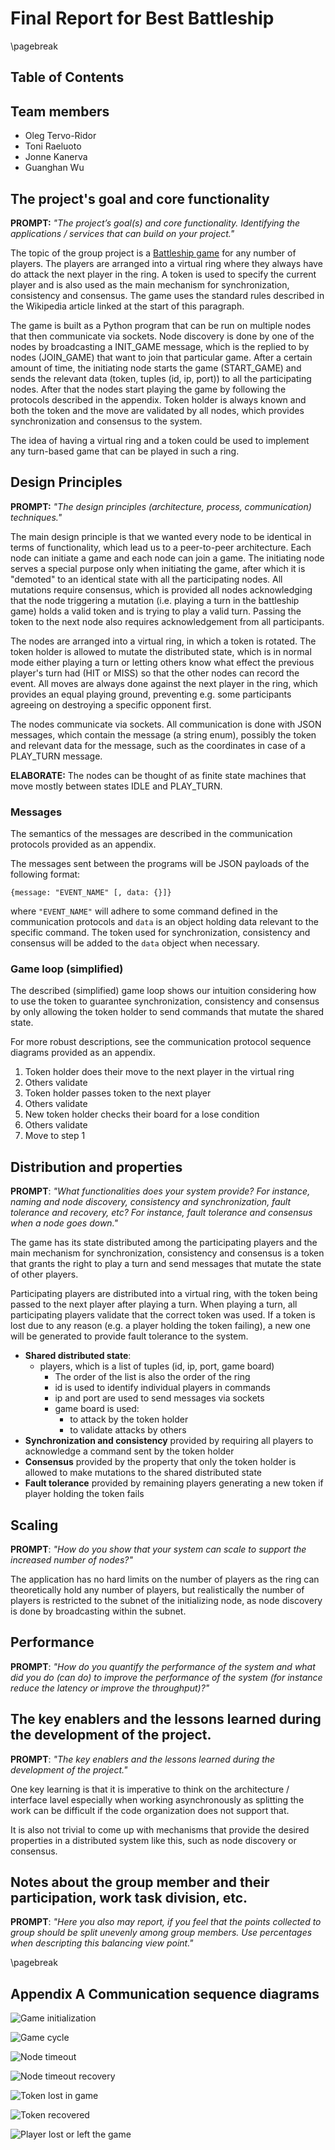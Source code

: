 # Final Report for Best Battleship

\pagebreak

## Table of Contents

## Team members

- Oleg Tervo-Ridor
- Toni Raeluoto
- Jonne Kanerva 
- Guanghan Wu

## The project's goal and core functionality

**PROMPT:** *"The project’s goal(s) and core functionality. Identifying the applications / services that can build on your project."*

The topic of the group project is a [Battleship game](https://en.wikipedia.org/wiki/Battleship_(game)) for any number of players. The players are arranged into a virtual ring where they always have do attack the next player in the ring. A token is used to specify the current player and is also used as the main mechanism for synchronization, consistency and consensus. The game uses the standard rules described in the Wikipedia article linked at the start of this paragraph.

The game is built as a Python program that can be run on multiple nodes that then communicate via sockets. Node discovery is done by one of the nodes by broadcasting a INIT_GAME message, which is the replied to by nodes (JOIN_GAME) that want to join that particular game. After a certain amount of time, the initiating node starts the game (START_GAME) and sends the relevant data (token, tuples (id, ip, port)) to all the participating nodes. After that the nodes start playing the game by following the protocols described in the appendix. Token holder is always known and both the token and the move are validated by all nodes, which provides synchronization and consensus to the system.

The idea of having a virtual ring and a token could be used to implement any turn-based game that can be played in such a ring.

## Design Principles

**PROMPT:** *"The design principles (architecture, process, communication) techniques."*

The main design principle is that we wanted every node to be identical in terms of functionality, which lead us to a peer-to-peer architecture. Each node can initiate a game and each node can join a game. The initiating node serves a special purpose only when initiating the game, after which it is "demoted" to an identical state with all the participating nodes. All mutations require consensus, which is provided all nodes acknowledging that the node triggering a mutation (i.e. playing a turn in the battleship game) holds a valid token and is trying to play a valid turn. Passing the token to the next node also requires acknowledgement from all participants.

The nodes are arranged into a virtual ring, in which a token is rotated. The token holder is allowed to mutate the distributed state, which is in normal mode either playing a turn or letting others know what effect the previous player's turn had (HIT or MISS) so that the other nodes can record the event. All moves are always done against the next player in the ring, which provides an equal playing ground, preventing e.g. some participants agreeing on destroying a specific opponent first.

The nodes communicate via sockets. All communication is done with JSON messages, which contain the message (a string enum), possibly the token and relevant data for the message, such as the coordinates in case of a PLAY_TURN message.

**ELABORATE:** The nodes can be thought of as finite state machines that move mostly between states IDLE and PLAY_TURN.

### Messages

The semantics of the messages are described in the communication protocols provided as an appendix.

The messages sent between the programs will be JSON payloads of the following format:
```
{message: "EVENT_NAME" [, data: {}]}
```

where `"EVENT_NAME"` will adhere to some command defined in the communication protocols and `data` is an object holding data relevant to the specific command. The token used for synchronization, consistency and consensus will be added to the `data` object when necessary.

### Game loop (simplified)

The described (simplified) game loop shows our intuition considering how to use the token to guarantee synchronization, consistency and consensus by only allowing the token holder to send commands that mutate the shared state.

For more robust descriptions, see the communication protocol sequence diagrams provided as an appendix.

1. Token holder does their move to the next player in the virtual ring
2. Others validate
3. Token holder passes token to the next player
4. Others validate
5. New token holder checks their board for a lose condition
6. Others validate
7. Move to step 1

## Distribution and properties

**PROMPT**: *"What functionalities does your system provide? For instance, naming and node discovery,
consistency and synchronization, fault tolerance and recovery, etc? For instance, fault tolerance
and consensus when a node goes down."*

The game has its state distributed among the participating players and the main mechanism for synchronization, consistency and consensus is a token that grants the right to play a turn and send messages that mutate the state of other players.

Participating players are distributed into a virtual ring, with the token being passed to the next player
after playing a turn. When playing a turn, all participating players validate that the correct token was used. If a token is lost due to any reason (e.g. a player holding the token failing), a new one will be generated to provide fault tolerance to the system.

- **Shared distributed state**:
    - players, which is a list of tuples (id, ip, port, game board)
        - The order of the list is also the order of the ring
        - id is used to identify individual players in commands
        - ip and port are used to send messages via sockets
        - game board is used:
            - to attack by the token holder
            - to validate attacks by others
- **Synchronization and consistency** provided by requiring all players to acknowledge a command sent by the token holder
- **Consensus** provided by the property that only the token holder is allowed to make mutations to the shared distributed state
- **Fault tolerance** provided by remaining players generating a new token if player holding the token fails

## Scaling

**PROMPT**: *"How do you show that your system can scale to support the increased number of nodes?"*

The application has no hard limits on the number of players as the ring can theoretically hold any number of players, but realistically the number of players is restricted to the subnet of the initializing node, as node discovery is done by broadcasting within the subnet.

## Performance

**PROMPT**: *"How do you quantify the performance of the system and what did you do (can do) to improve the performance of the system (for instance reduce the latency or improve the throughput)?"*

## The key enablers and the lessons learned during the development of the project.

**PROMPT**: *"The key enablers and the lessons learned during the development of the project."*

One key learning is that it is imperative to think on the architecture / interface lavel especially when working asynchronously as splitting the work can be difficult if the code organization does not support that.

It is also not trivial to come up with mechanisms that provide the desired properties in a distributed system like this, such as node discovery or consensus.

## Notes about the group member and their participation, work task division, etc.

**PROMPT**: *"Here you also may report, if you feel that the points collected to group should be split unevenly among group members. Use percentages when descripting this balancing view point."*

\pagebreak

## Appendix A Communication sequence diagrams

![Game initialization](../protocols/1-Start.jpg)

![Game cycle](../protocols/2-GameCycle.jpg)

![Node timeout](../protocols/3-Timeout.jpg)

![Node timeout recovery](../protocols/4-TimeoutNodeRecovered.jpg)

![Token lost in game](../protocols/5-TokenLost.jpg)

![Token recovered](../protocols/6-TokenNodeRecovered.jpg)

![Player lost or left the game](../protocols/7-PlayerLostOrSurrendered.jpg)

